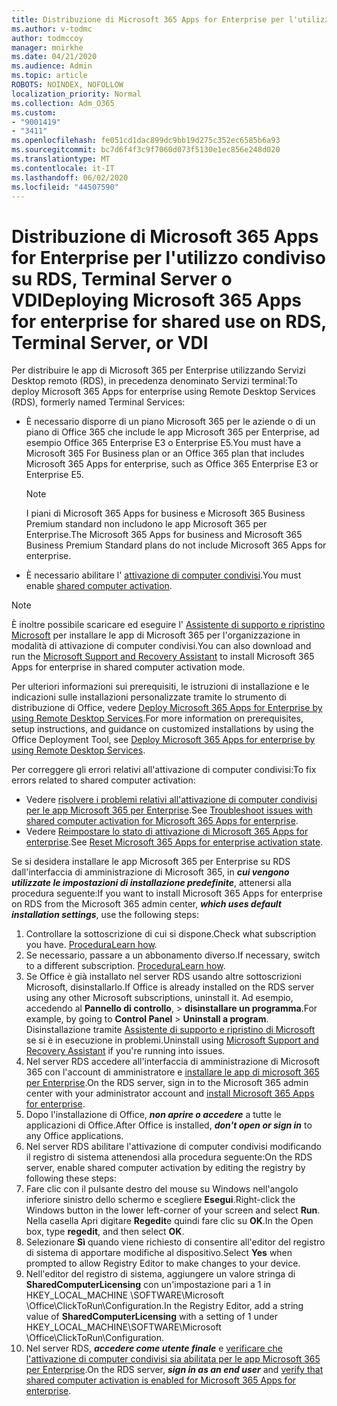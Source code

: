 ```yaml
---
title: Distribuzione di Microsoft 365 Apps for Enterprise per l'utilizzo condiviso su RDS, Terminal Server o VDI
ms.author: v-todmc
author: todmccoy
manager: mnirkhe
ms.date: 04/21/2020
ms.audience: Admin
ms.topic: article
ROBOTS: NOINDEX, NOFOLLOW
localization_priority: Normal
ms.collection: Adm_O365
ms.custom:
- "9001419"
- "3411"
ms.openlocfilehash: fe051cd1dac899dc9bb19d275c352ec6585b6a93
ms.sourcegitcommit: bc7d6f4f3c9f7060d073f5130e1ec856e248d020
ms.translationtype: MT
ms.contentlocale: it-IT
ms.lasthandoff: 06/02/2020
ms.locfileid: "44507590"
---
```

# <a name="deploying-microsoft-365-apps-for-enterprise-for-shared-use-on-rds-terminal-server-or-vdi"></a><span data-ttu-id="88910-102">Distribuzione di Microsoft 365 Apps for Enterprise per l'utilizzo condiviso su RDS, Terminal Server o VDI</span><span class="sxs-lookup"><span data-stu-id="88910-102">Deploying Microsoft 365 Apps for enterprise for shared use on RDS, Terminal Server, or VDI</span></span>

<span data-ttu-id="88910-103">Per distribuire le app di Microsoft 365 per Enterprise utilizzando Servizi Desktop remoto (RDS), in precedenza denominato Servizi terminal:</span><span class="sxs-lookup"><span data-stu-id="88910-103">To deploy Microsoft 365 Apps for enterprise using Remote Desktop Services (RDS), formerly named Terminal Services:</span></span>
- <span data-ttu-id="88910-104">È necessario disporre di un piano Microsoft 365 per le aziende o di un piano di Office 365 che include le app Microsoft 365 per Enterprise, ad esempio Office 365 Enterprise E3 o Enterprise E5.</span><span class="sxs-lookup"><span data-stu-id="88910-104">You must have a Microsoft 365 For Business plan or an Office 365 plan that includes Microsoft 365 Apps for enterprise, such as Office 365 Enterprise E3 or Enterprise E5.</span></span>
   > [!NOTE] 
   > <span data-ttu-id="88910-105">I piani di Microsoft 365 Apps for business e Microsoft 365 Business Premium standard non includono le app Microsoft 365 per Enterprise.</span><span class="sxs-lookup"><span data-stu-id="88910-105">The Microsoft 365 Apps for business and Microsoft 365 Business Premium Standard plans do not include Microsoft 365 Apps for enterprise.</span></span>
- <span data-ttu-id="88910-106">È necessario abilitare l' [attivazione di computer condivisi](https://docs.microsoft.com/DeployOffice/overview-shared-computer-activation).</span><span class="sxs-lookup"><span data-stu-id="88910-106">You must enable [shared computer activation](https://docs.microsoft.com/DeployOffice/overview-shared-computer-activation).</span></span>

> [!NOTE]
> <span data-ttu-id="88910-107">È inoltre possibile scaricare ed eseguire l' [Assistente di supporto e ripristino Microsoft](https://aka.ms/SaRA_OfficeSCA_M365Portal) per installare le app di Microsoft 365 per l'organizzazione in modalità di attivazione di computer condivisi.</span><span class="sxs-lookup"><span data-stu-id="88910-107">You can also download and run the [Microsoft Support and Recovery Assistant](https://aka.ms/SaRA_OfficeSCA_M365Portal) to install Microsoft 365 Apps for enterprise in shared computer activation mode.</span></span>

<span data-ttu-id="88910-108">Per ulteriori informazioni sui prerequisiti, le istruzioni di installazione e le indicazioni sulle installazioni personalizzate tramite lo strumento di distribuzione di Office, vedere [Deploy Microsoft 365 Apps for Enterprise by using Remote Desktop Services](https://docs.microsoft.com/DeployOffice/deploy-microsoft-365-apps-remote-desktop-services).</span><span class="sxs-lookup"><span data-stu-id="88910-108">For more information on prerequisites, setup instructions, and guidance on customized installations by using the Office Deployment Tool, see [Deploy Microsoft 365 Apps for enterprise by using Remote Desktop Services](https://docs.microsoft.com/DeployOffice/deploy-microsoft-365-apps-remote-desktop-services).</span></span>

<span data-ttu-id="88910-109">Per correggere gli errori relativi all'attivazione di computer condivisi:</span><span class="sxs-lookup"><span data-stu-id="88910-109">To fix errors related to shared computer activation:</span></span>
- <span data-ttu-id="88910-110">Vedere [risolvere i problemi relativi all'attivazione di computer condivisi per le app Microsoft 365 per Enterprise](https://docs.microsoft.com/DeployOffice/troubleshoot-shared-computer-activation).</span><span class="sxs-lookup"><span data-stu-id="88910-110">See [Troubleshoot issues with shared computer activation for Microsoft 365 Apps for enterprise](https://docs.microsoft.com/DeployOffice/troubleshoot-shared-computer-activation).</span></span>
- <span data-ttu-id="88910-111">Vedere [Reimpostare lo stato di attivazione di Microsoft 365 Apps for enterprise](https://go.microsoft.com/fwlink/?linkid=2109218).</span><span class="sxs-lookup"><span data-stu-id="88910-111">See [Reset Microsoft 365 Apps for enterprise activation state](https://go.microsoft.com/fwlink/?linkid=2109218).</span></span>

<span data-ttu-id="88910-112">Se si desidera installare le app Microsoft 365 per Enterprise su RDS dall'interfaccia di amministrazione di Microsoft 365, in ***cui vengono utilizzate le impostazioni di installazione predefinite***, attenersi alla procedura seguente:</span><span class="sxs-lookup"><span data-stu-id="88910-112">If you want to install Microsoft 365 Apps for enterprise on RDS from the Microsoft 365 admin center, ***which uses default installation settings***, use the following steps:</span></span>

1.    <span data-ttu-id="88910-113">Controllare la sottoscrizione di cui si dispone.</span><span class="sxs-lookup"><span data-stu-id="88910-113">Check what subscription you have.</span></span> <span data-ttu-id="88910-114">[Procedura](https://docs.microsoft.com/microsoft-365/admin/admin-overview/what-subscription-do-i-have)</span><span class="sxs-lookup"><span data-stu-id="88910-114">[Learn how](https://docs.microsoft.com/microsoft-365/admin/admin-overview/what-subscription-do-i-have).</span></span>
2.    <span data-ttu-id="88910-115">Se necessario, passare a un abbonamento diverso.</span><span class="sxs-lookup"><span data-stu-id="88910-115">If necessary, switch to a different subscription.</span></span> <span data-ttu-id="88910-116">[Procedura](https://docs.microsoft.com/microsoft-365/commerce/subscriptions/switch-to-a-different-plan)</span><span class="sxs-lookup"><span data-stu-id="88910-116">[Learn how](https://docs.microsoft.com/microsoft-365/commerce/subscriptions/switch-to-a-different-plan).</span></span>
3.    <span data-ttu-id="88910-117">Se Office è già installato nel server RDS usando altre sottoscrizioni Microsoft, disinstallarlo.</span><span class="sxs-lookup"><span data-stu-id="88910-117">If Office is already installed on the RDS server using any other Microsoft subscriptions, uninstall it.</span></span> <span data-ttu-id="88910-118">Ad esempio, accedendo al **Pannello di controllo**,  >  **disinstallare un programma**.</span><span class="sxs-lookup"><span data-stu-id="88910-118">For example, by going to **Control Panel** > **Uninstall a program**.</span></span> <span data-ttu-id="88910-119">Disinstallazione tramite [Assistente di supporto e ripristino di Microsoft](https://aka.ms/SARA-OfficeUninstall-Alchemy) se si è in esecuzione in problemi.</span><span class="sxs-lookup"><span data-stu-id="88910-119">Uninstall using [Microsoft Support and Recovery Assistant](https://aka.ms/SARA-OfficeUninstall-Alchemy) if you're running into issues.</span></span>
4.    <span data-ttu-id="88910-120">Nel server RDS accedere all'interfaccia di amministrazione di Microsoft 365 con l'account di amministratore e [installare le app di microsoft 365 per Enterprise](https://portal.office.com/OLS/MySoftware.aspx).</span><span class="sxs-lookup"><span data-stu-id="88910-120">On the RDS server, sign in to the Microsoft 365 admin center with your administrator account and [install Microsoft 365 Apps for enterprise](https://portal.office.com/OLS/MySoftware.aspx).</span></span>
5.    <span data-ttu-id="88910-121">Dopo l'installazione di Office, ***non aprire o accedere*** a tutte le applicazioni di Office.</span><span class="sxs-lookup"><span data-stu-id="88910-121">After Office is installed, ***don't open or sign in*** to any Office applications.</span></span>
6.    <span data-ttu-id="88910-122">Nel server RDS abilitare l'attivazione di computer condivisi modificando il registro di sistema attenendosi alla procedura seguente:</span><span class="sxs-lookup"><span data-stu-id="88910-122">On the RDS server, enable shared computer activation by editing the registry by following these steps:</span></span>
   1. <span data-ttu-id="88910-123">Fare clic con il pulsante destro del mouse su Windows nell'angolo inferiore sinistro dello schermo e scegliere **Esegui**.</span><span class="sxs-lookup"><span data-stu-id="88910-123">Right-click the Windows button in the lower left-corner of your screen and select **Run**.</span></span> <span data-ttu-id="88910-124">Nella casella Apri digitare **Regedit**e quindi fare clic su **OK**.</span><span class="sxs-lookup"><span data-stu-id="88910-124">In the Open box, type **regedit**, and then select **OK**.</span></span>
   2. <span data-ttu-id="88910-125">Selezionare **Sì** quando viene richiesto di consentire all'editor del registro di sistema di apportare modifiche al dispositivo.</span><span class="sxs-lookup"><span data-stu-id="88910-125">Select **Yes** when prompted to allow Registry Editor to make changes to your device.</span></span>
   3. <span data-ttu-id="88910-126">Nell'editor del registro di sistema, aggiungere un valore stringa di **SharedComputerLicensing** con un'impostazione pari a 1 in HKEY_LOCAL_MACHINE \SOFTWARE\Microsoft \Office\ClickToRun\Configuration.</span><span class="sxs-lookup"><span data-stu-id="88910-126">In the Registry Editor, add a string value of **SharedComputerLicensing** with a setting of 1 under HKEY_LOCAL_MACHINE\SOFTWARE\Microsoft \Office\ClickToRun\Configuration.</span></span>
   4. <span data-ttu-id="88910-127">Nel server RDS, ***accedere come utente finale*** e [verificare che l'attivazione di computer condivisi sia abilitata per le app Microsoft 365 per Enterprise](https://docs.microsoft.com/DeployOffice/troubleshoot-shared-computer-activation#verify-that-activation-for-microsoft-365-apps-succeeded).</span><span class="sxs-lookup"><span data-stu-id="88910-127">On the RDS server, ***sign in as an end user*** and [verify that shared computer activation is enabled for Microsoft 365 Apps for enterprise](https://docs.microsoft.com/DeployOffice/troubleshoot-shared-computer-activation#verify-that-activation-for-microsoft-365-apps-succeeded).</span></span>

